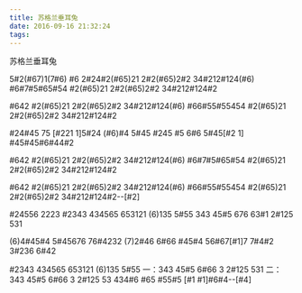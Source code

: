 ```yaml
---
title: 苏格兰垂耳兔
date: 2016-09-16 21:32:24
tags:
---
```

苏格兰垂耳兔

5#2(#67)1(7#6) #6
2#24#2(#65)21 2#2(#65)2#2
34#212#124(#6) #6#7#5#65#54
#2(#65)21 2#2(#65)2#2
34#212#124#2

#642 #2(#65)21 2#2(#65)2#2
34#212#124(#6) #66#55#55454
#2(#65)21 2#2(#65)2#2
34#212#124#2

#24#45 75 [#221 1]5#24
(#6)#4 5#45 
#245 #5 6#6 5#45[#2 1]
#45#45#6#44#2

#642 #2(#65)21 2#2(#65)2#2
34#212#124(#6) #6#7#5#65#54
#2(#65)21 2#2(#65)2#2
34#212#124#2

#642 #2(#65)21 2#2(#65)2#2
34#212#124(#6) #66#55#55454
#2(#65)21 2#2(#65)2#2
34#212#124#2--[#2]

#24556 2223 
#2343 434565 653121 (6)135 5#55 
343 45#5 676 63#1 2#125 531

(6)4#45#4 5#45676
76#4232 (7)2#46 6#66
#45#4 56#67[#1]7
7#4#2 3#236 6#42

#2343 434565 653121 (6)135 5#55
一：343 45#5 6#66 3 2#125 531
二：343 45#5 6#66 3 2#125 53
434#6 #65 #55#5 [#1 #1]#6#4--[#4]